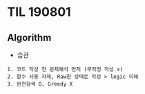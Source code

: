 # TIL 190801

## Algorithm

- 습관

```
1. 코드 작성 전 문제해석 먼저 (무작정 작성 x)
2. 함수 사용 자제, Raw한 상태로 작성 > logic 이해 
3. 완전검색 O, Greedy X 
```

